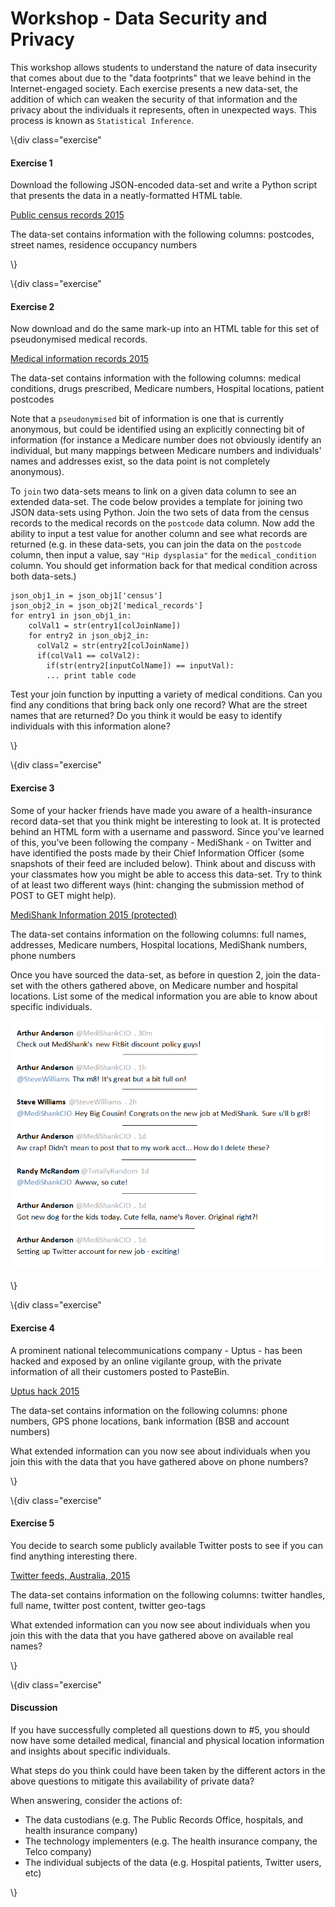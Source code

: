 Workshop - Data Security and Privacy
=====================

This workshop allows students to understand the nature of data insecurity that comes about due to the "data footprints" that we leave behind in the Internet-engaged society. Each exercise presents a new data-set, the addition of which can weaken the security of that information and the privacy about the individuals it represents, often in unexpected ways. This process is known as `Statistical Inference`.


\\{div class="exercise"

#### Exercise 1

Download the following JSON-encoded data-set and write a Python script that presents the data in a neatly-formatted HTML table.

[Public census records 2015](http://www.anthonystell.com/informatics_20002/data1.json)

The data-set contains information with the following columns: postcodes, street names, residence occupancy numbers

\\}


\\{div class="exercise"

#### Exercise 2

Now download and do the same mark-up into an HTML table for this set of pseudonymised medical records. 

[Medical information records 2015](http://www.anthonystell.com/informatics_20002/data2.json)

The data-set contains information with the following columns: medical conditions, drugs prescribed, Medicare numbers, Hospital locations, patient postcodes

Note that a `pseudonymised` bit of information is one that is currently anonymous, but could be identified using an explicitly connecting bit of information (for instance a Medicare number does not obviously identify an individual, but many mappings between Medicare numbers and individuals' names and addresses exist, so the data point is not completely anonymous).

To `join` two data-sets means to link on a given data column to see an extended data-set. The code below provides a template for joining two JSON data-sets using Python. Join the two sets of data from the census records to the medical records on the `postcode` data column. Now add the ability to input a test value for another column and see what records are returned (e.g. in these data-sets, you can join the data on the `postcode` column, then input a value, say `"Hip dysplasia"` for the `medical_condition` column. You should get information back for that medical condition across both data-sets.)

	json_obj1_in = json_obj1['census']
	json_obj2_in = json_obj2['medical_records']
	for entry1 in json_obj1_in:
	    colVal1 = str(entry1[colJoinName])
	    for entry2 in json_obj2_in:
	      colVal2 = str(entry2[colJoinName])
	      if(colVal1 == colVal2):
	        if(str(entry2[inputColName]) == inputVal):
			... print table code
      

Test your join function by inputting a variety of medical conditions. Can you find any conditions that bring back only one record? What are the street names that are returned? Do you think it would be easy to identify individuals with this information alone?

\\}


\\{div class="exercise"

#### Exercise 3

Some of your hacker friends have made you aware of a health-insurance record data-set that you think might be interesting to look at. It is protected behind an HTML form with a username and password. Since you've learned of this, you've been following the company - MediShank - on Twitter and have identified the posts made by their Chief Information Officer (some snapshots of their feed are included below). Think about and discuss with your classmates how you might be able to access this data-set. Try to think of at least two different ways (hint: changing the submission method of POST to GET might help).

[MediShank Information 2015 (protected)](http://www.anthonystell.com/informatics_20002/data3.html)

The data-set contains information on the following columns: full names, addresses, Medicare numbers, Hospital locations, MediShank numbers, phone numbers

Once you have sourced the data-set, as before in question 2, join the data-set with the others gathered above, on Medicare number and hospital locations. List some of the medical information you are able to know about specific individuals.

<img src="twitter_feed.png" >


\\}


\\{div class="exercise"

#### Exercise 4

A prominent national telecommunications company - Uptus - has been hacked and exposed by an online vigilante group, with the private information of all their customers posted to PasteBin.

[Uptus hack 2015](http://www.anthonystell.com/informatics_20002/data4.json)

The data-set contains information on the following columns: phone numbers, GPS phone locations, bank information (BSB and account numbers)

What extended information can you now see about individuals when you join this with the data that you have gathered above on phone numbers?

\\}


\\{div class="exercise"

#### Exercise 5

You decide to search some publicly available Twitter posts to see if you can find anything interesting there. 

[Twitter feeds, Australia, 2015](http://www.anthonystell.com/informatics_20002/data5.json)

The data-set contains information on the following columns: twitter handles, full name, twitter post content, twitter geo-tags

What extended information can you now see about individuals when you join this with the data that you have gathered above on available real names?

\\}


\\{div class="exercise"

#### Discussion

If you have successfully completed all questions down to #5, you should now have some detailed medical, financial and physical location information and insights about specific individuals. 

What steps do you think could have been taken by the different actors in the above questions to mitigate this availability of private data?

When answering, consider the actions of:

- The data custodians (e.g. The Public Records Office, hospitals, and health insurance company)
- The technology implementers (e.g. The health insurance company, the Telco company)
- The individual subjects of the data (e.g. Hospital patients, Twitter users, etc)


\\}